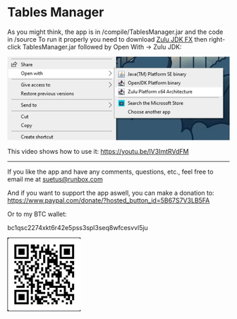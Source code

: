 # Tables Manager
As you might think, the app is in /compile/TablesManager.jar and the code in /source
To run it properly you need to download [Zulu JDK FX](https://www.azul.com/core-post-download/?endpoint=zulu&uuid=a1b4f9db-7b55-4e1e-addc-abcb9cf4598c) then right-click TablesManager.jar followed by Open With -> Zulu JDK:

![](https://github.com/Suetus-projects/Images/blob/main/OpenWithZulu.png)

This video shows how to use it:
https://youtu.be/lV3ImtRVdFM

------------
If you like the app and have any comments, questions, etc., feel free to email me at suetus@runbox.com

And if you want to support the app aswell, you can make a donation to:
https://www.paypal.com/donate/?hosted_button_id=5B67S7V3LB5FA

Or to my BTC wallet:

bc1qsc2274xkt6r42e5pss3spl3seq8wfcesvvl5ju

![](https://github.com/Suetus-projects/Images/blob/main/BitcoinDonationsLink.png)
